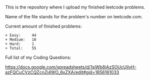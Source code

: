 This is the repository where I upload my finished leetcode problems. 

Name of the file stands for the problem's number on leetcode.com. 

Current amount of finished problems:

    + Easy:     44
    + Medium:   10
    + Hard:     1
    + Total:    55

Full list of my Coding Questions:

https://docs.google.com/spreadsheets/d/1sjWb8iAzSOUcUilvH-azFQCuCVzCQZcnZi4WO_6xZXA/edit#gid=1656161033
